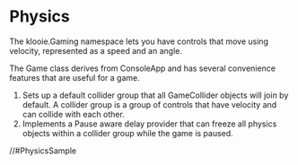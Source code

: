 ﻿# Physics

The klooie.Gaming namespace lets you have controls that move using velocity, represented as a speed and an angle. 

The Game class derives from ConsoleApp and has several convenience features that are useful for a game. 

1. Sets up a default collider group that all GameCollider objects will join by default. A collider group is a group of controls that have velocity and can collide with each other.
2. Implements a Pause aware delay provider that can freeze all physics objects within a collider group while the game is paused.

//#PhysicsSample
